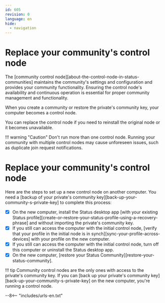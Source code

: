 ```yaml
---
id: 605
revision: 0
language: en
hide:
  - navigation
---
```


# Replace your community's control node

The [community control node][about-the-control-node-in-status-communities] maintains the community's settings and configuration and provides your community functionality. Ensuring the control node's availability and continuous operation is essential for proper community management and functionality.

When you create a community or restore the private's community key, your computer becomes a control node.

You can replace the control node if you need to reinstall the original node or it becomes unavailable.

!!! warning "Caution"
    Don't run more than one control node. Running your community with multiple control nodes may cause unforeseen issues, such as duplicate join request notifications.

# Replace your community's control node

Here are the steps to set up a new control node on another computer. You need a [backup of your private's community key][back-up-your-community-s-private-key] to complete this process:

- [x] On the new computer, install the Status desktop app [with your existing Status profile][create-or-restore-your-status-profile-using-a-recovery-phrase] and without importing the private's community key.
- [x] If you still can access the computer with the initial control node, [verify that your profile in the initial node is in synch][sync-your-profile-across-devices] with your profile on the new computer.
- [x] If you still can access the computer with the initial control node, turn off this computer or uninstall the Status desktop app.
- [x] On the new computer, [restore your Status Community][restore-your-status-community].

!!! tip
    Community control nodes are the only ones with access to the private's community key. If you can [back up your private's community key][back-up-your-community-s-private-key] on the new computer, you're running a control node.

--8<-- "includes/urls-en.txt"
